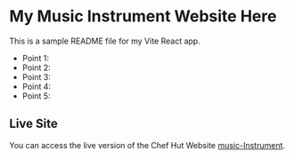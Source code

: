 # My Music Instrument  Website Here

This is a sample README file for my Vite React app.

* Point 1:
* Point 2: 
* Point 3: 
* Point 4: 
* Point 5:

## Live Site
You can access the live version of the Chef Hut Website [music-Instrument]().